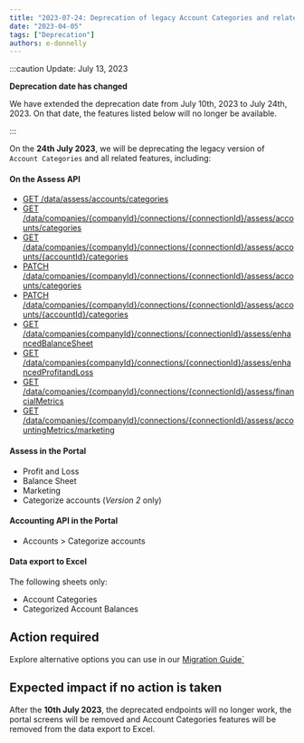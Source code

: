 ```yaml
---
title: "2023-07-24: Deprecation of legacy Account Categories and related features in Assess"
date: "2023-04-05"
tags: ["Deprecation"]
authors: e-donnelly
---
```


:::caution Update: July 13, 2023

**Deprecation date has changed**

We have extended the deprecation date from July 10th, 2023 to July 24th, 2023. On that date, the features listed below will no longer be available.

:::

On the **24th July 2023**, we will be deprecating the legacy version of  `Account Categories` and all related features, including:

<!--truncate-->

#### On the Assess API

- [GET /data/assess/accounts/categories](/assess-api#/operations/list-available-account-categories)
- [GET /data/companies/{companyId}/connections/{connectionId}/assess/accounts/categories](/assess-api#/operations/list-accounts-categories)
- [GET /data/companies/{companyId}/connections/{connectionId}/assess/accounts/{accountId}/categories](/assess-api#/operations/get-account-category)
- [PATCH /data/companies/{companyId}/connections/{connectionId}/assess/accounts/categories](/assess-api#/operations/update-accounts-categories)
- [PATCH /data/companies/{companyId}/connections/{connectionId}/assess/accounts/{accountId}/categories](/assess-api#/operations/update-account-category)
- [GET /data/companies{companyId}/connections/{connectionId}/assess/enhancedBalanceSheet](/assess-api#/operations/get-enhanced-balance-sheet)
- [GET /data/companies{companyId}/connections/{connectionId}/assess/enhancedProfitandLoss](/assess-api#/operations/get-enhanced-profit-and-loss)  
- [GET /data/companies/{companyId}/connections/{connectionId}/assess/financialMetrics](/assess-api#/operations/get-enhanced-financial-metrics) 
- [GET /data/companies/{companyId}/connections/{connectionId}/assess/accountingMetrics/marketing](/assess-api#/operations/get-accounting-marketing-metrics)

#### Assess in the Portal

- Profit and Loss
- Balance Sheet
- Marketing
- Categorize accounts (<i>Version 2 </i> only)

#### Accounting API in the Portal

- Accounts > Categorize accounts

#### Data export to Excel

The following sheets only:
- Account Categories
- Categorized Account Balances

## Action required

Explore alternative options you can use in our [Migration Guide`](/assess/guides/migration-guides/deprecation-account-categories)

## Expected impact if no action is taken

After the **10th July 2023**, the deprecated endpoints will no longer work, the portal screens will be removed and Account Categories features will be removed from the data export to Excel.
